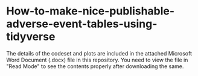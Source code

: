 # How-to-make-nice-publishable-adverse-event-tables-using-tidyverse

The details of the codeset and plots are included in the attached Microsoft Word Document (.docx) file in this repository. 
You need to view the file in "Read Mode" to see the contents properly after downloading the same.
